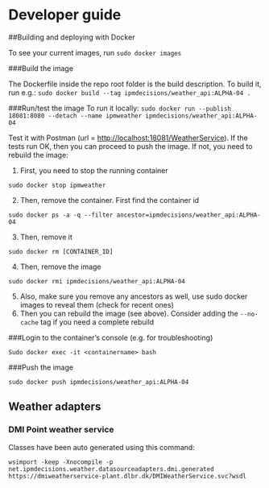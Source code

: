 # Developer guide

##Building and deploying with Docker

To see your current images, run `sudo docker images`

###Build the image

The Dockerfile inside the repo root folder is the build description. To build it, run e.g.:
`sudo docker build --tag ipmdecisions/weather_api:ALPHA-04 .`

###Run/test the image
To run it locally:
`sudo docker run --publish 18081:8080 --detach --name ipmweather ipmdecisions/weather_api:ALPHA-04`

Test it with Postman (url = [http://localhost:18081/WeatherService](http://localhost:18081/WeatherService)). If the tests run OK, then you can proceed to push the image. If not, you need to rebuild the image:

1. First, you need to stop the running container

```
sudo docker stop ipmweather
```

2. Then, remove the container. First find the container id

```
sudo docker ps -a -q --filter ancestor=ipmdecisions/weather_api:ALPHA-04
```
3. Then, remove it

```
sudo docker rm [CONTAINER_ID]
```

4. Then, remove the image

```
sudo docker rmi ipmdecisions/weather_api:ALPHA-04
```

5. Also, make sure you remove any ancestors as well, use sudo docker images to reveal them (check for recent ones)
6. Then you can rebuild the image (see above). Consider adding the `--no-cache` tag if you need a complete rebuild

###Login to the container’s console (e.g. for troubleshooting)
```
Sudo docker exec -it <containername> bash
```

###Push the image
```
sudo docker push ipmdecisions/weather_api:ALPHA-04
```

## Weather adapters
### DMI Point weather service
Classes have been auto generated using this command:

```
wsimport -keep -Xnocompile -p net.ipmdecisions.weather.datasourceadapters.dmi.generated  https://dmiweatherservice-plant.dlbr.dk/DMIWeatherService.svc?wsdl
```
